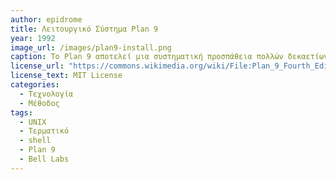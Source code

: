 ```yaml
---
author: epidrome
title: Λειτουργικό Σύστημα Plan 9 
year: 1992
image_url: /images/plan9-install.png
caption: Το Plan 9 αποτελεί μια συστηματική προσπάθεια πολλών δεκαετίων για την βελτίωση του Unix, από τους ίδιους κατασκευαστές. Τελικά όμως η κοινότητα των τελικών χρηστών επιλέγει την οικειότητα που προσφέρει το παλιότερο σύστημα Unix και προτιμάει να κάνει προσθήκες και επεκτάσεις σε μια εύθραυστη και παρωχημένη αρχιτεκτονική, επιβεβαιώνοντας για μια ακόμη φορά ότι η οικειότητα και η συνήθεια είναι περισσότερο σημαντικές από την ορθότητα στις τεχνολογίες λογισμικού διάδρασης.
license_url: "https://commons.wikimedia.org/wiki/File:Plan_9_Fourth_Edition_installing_file_system_screenshot.png"
license_text: MIT License
categories:
  - Τεχνολογία
  - Μέθοδος
tags:
  - UNIX
  - Τερματικό
  - shell
  - Plan 9
  - Bell Labs
---
```

